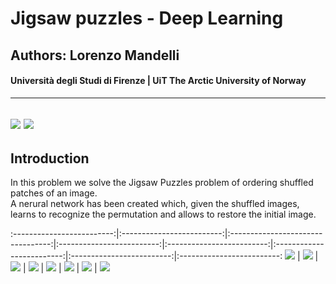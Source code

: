 #  Jigsaw puzzles - Deep Learning
## Authors: Lorenzo Mandelli
#### Università degli Studi di Firenze | UiT The Arctic University of Norway 

---
![](https://img.shields.io/github/contributors/divanoletto/Jigsaw_puzzles-Deep_Learning?color=light%20green) ![](https://img.shields.io/github/repo-size/divanoletto/Jigsaw_puzzles-Deep_Learning)
---

## Introduction

In this problem we solve the Jigsaw Puzzles problem of ordering shuffled patches of an image. <br/>
A nerural network has been created which, given the shuffled images, learns to recognize the permutation and allows to restore the initial image. <br/>


:-------------------------:|:-------------------------:|:---------------------------------:|:-------------------------:|:-------------------------:|:-------------------------:|:-------------------------:|:-------------------------:
![](https://github.com/divanoLetto/Jigsaw_puzzles-Deep_Learning/blob/main/images/0.png)  |  ![](https://github.com/divanoLetto/Jigsaw_puzzles-Deep_Learning/blob/main/images/1.png)  |  ![](https://github.com/divanoLetto/Jigsaw_puzzles-Deep_Learning/blob/main/images/2.png) |  ![](https://github.com/divanoLetto/Jigsaw_puzzles-Deep_Learning/blob/main/images/3.png) |  ![](https://github.com/divanoLetto/Jigsaw_puzzles-Deep_Learning/blob/main/images/4.png) |  ![](https://github.com/divanoLetto/Jigsaw_puzzles-Deep_Learning/blob/main/images/5.png) |  ![](https://github.com/divanoLetto/Jigsaw_puzzles-Deep_Learning/blob/main/images/6.png) |  ![](https://github.com/divanoLetto/Jigsaw_puzzles-Deep_Learning/blob/main/images/7.png)
